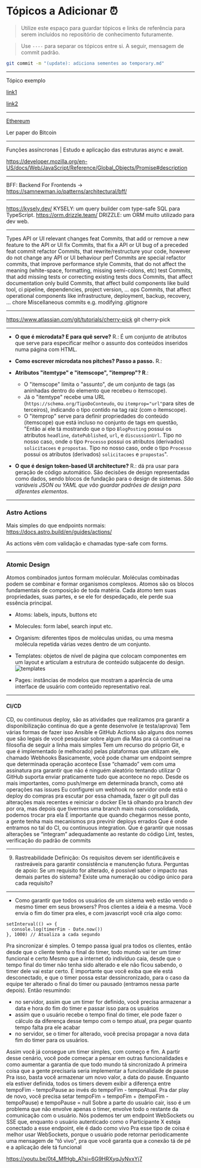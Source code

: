# Tópicos a Adicionar ⏰
 > Utilize este espaço para guardar tópicos e links de referência para serem incluídos no repositório de conhecimento futuramente.

 > Use `----` para separar os tópicos entre si. A seguir, mensagem de commit padrão. 

```bash
git commit -m "(update): adiciona sementes ao temporary.md"
```

----
Tópico exemplo

[link1](link)

[link2](link)

----
[Ethereum](https://ethereum.org/en/developers/docs/)

Ler paper do Bitcoin

----
Funções assíncronas | Estudo e aplicação das estruturas async e await.

https://developer.mozilla.org/en-US/docs/Web/JavaScript/Reference/Global_Objects/Promise#description

----
BFF: Backend For Frontends -> https://samnewman.io/patterns/architectural/bff/

----
https://kysely.dev/  KYSELY: um query builder com type-safe SQL para TypeScript.
https://orm.drizzle.team/ DRIZZLE: um ORM muito utilizado para dev web.

----
Types
API or UI relevant changes
feat Commits, that add or remove a new feature to the API or UI
fix Commits, that fix a API or UI bug of a preceded feat commit
refactor Commits, that rewrite/restructure your code, however do not change any API or UI behaviour
perf Commits are special refactor commits, that improve performance
style Commits, that do not affect the meaning (white-space, formatting, missing semi-colons, etc)
test Commits, that add missing tests or correcting existing tests
docs Commits, that affect documentation only
build Commits, that affect build components like build tool, ci pipeline, dependencies, project version, ...
ops Commits, that affect operational components like infrastructure, deployment, backup, recovery, ...
chore Miscellaneous commits e.g. modifying .gitignore

---
https://www.atlassian.com/git/tutorials/cherry-pick git cherry-pick


---
- **O que é microdata? E para quê serve?** R.: É um conjunto de atributos que serve para especificar melhor o assunto dos conteúdos inseridos numa página com HTML.

- **Como escrever microdata nos pitches? Passo a passo.** R.: 

- **Atributos "itemtype" e "itemscope", "itemprop"? R**.: 
	- O "itemscope" limita o "assunto", de um conjunto de tags (as aninhadas dentro do elemento que recebeu o itemscope). 
	- Já o "itemtype" recebe uma URL (`https://schema.org/TipoDoConteudo`, ou `itemprop="url"`para sites de terceiros), indicando o tipo contido na tag raiz (com o itemscope). 
	- O "itemprop" serve para definir propriedades do conteúdo (itemscope) que está incluso no conjunto de tags em questão, "Então aí ele tá mostrando que o tipo `BlogPosting` possui os atributos `headline`, `datePublished`, `url`, e `discussionUrl`. Tipo no nosso caso, onde o tipo `Processo` possui os atributos (derivados) `solicitacoes` e `propostas`. Tipo no nosso caso, onde o tipo `Processo` possui os atributos (derivados) `solicitacoes` e `propostas`".
 
- **O que é design token-based UI architecture?** R.: dá pra usar para geração de código automático. São decisões de design representadas como dados, sendo blocos de fundação para o design de sistemas. _São variáveis JSON  ou YAML que vão guardar padrões de design para diferentes elementos_.

-------
### Astro Actions
Mais simples do que endpoints normais: https://docs.astro.build/en/guides/actions/

As actions vêm com validação e chamadas type-safe com forms.

----
### Atomic Design
Atomos combinados juntos formam molécular. Moléculas combinadas podem se combinar e formar organismos complexos.
Atomos são os blocos fundamentais de composição de toda matéria. Cada átomo tem suas propriedades, suas partes, e se ele for despedaçado, ele perde sua essência principal.
- Atoms: labels, inputs, buttons etc
- Molecules: form label, search input etc. 
- Organism: diferentes tipos de moléculas unidas, ou uma mesma molécula repetida várias vezes dentro de um conjunto.
- Templates: objetos de nível de página que colocam componentes em um layout e articulam a estrutura de conteúdo subjacente do design.
![templates](https://atomicdesign.bradfrost.com/images/content/template.png)

- Pages: instâncias de modelos que mostram a aparência de uma interface de usuário com conteúdo representativo real.



---
#### CI/CD
CD, ou continuous deploy, são as atividades que realizamos pra garantir a disponibilização continua do que a gente desenvolve (e testa/aprova)
Tem várias formas de fazer isso
Ansible e GitHub Actions são alguns dos nomes que são legais de você pesquisar sobre algum dia
Mas pra cá continuei na filosofia de seguir a linha mais simples
Tem um recurso do próprio Git, e que é implementado (e melhorado) pelas plataformas que utilizam ele, chamado Webhooks
Basicamente, você pode chamar um endpoint sempre que determinada operação acontece
Esse “chamado” vem com uma assinatura pra garantir que não é ninguém aleatório tentando utilizar
O GitHub suporta enviar praticamente tudo que acontece no repo. Desde os mais importantes, como push/merge em determinada branch, como até operações nas issues
Eu configurei um webhook no servidor onde está o deploy do compras pra escutar por essa chamada, fazer o git pull das alterações mais recentes e reiniciar o docker
Ele tá olhando pra branch dev por ora, mas depois que tivermos uma branch main mais consolidada, podemos trocar pra ela
É importante que quando chegarmos nesse ponto, a gente tenha mais mecanismos pra previnir deploys errados
Que é onde entramos no tal do CI, ou continuous integration. Que é garantir que nossas alterações se “integram” adequadamente ao restante do código
Lint, testes, verificação do padrão de commits 

----
9. Rastreabilidade
Definição: Os requisitos devem ser identificáveis e rastreáveis para garantir consistência e manutenção futura.
Perguntas de apoio: Se um requisito for alterado, é possível saber o impacto nas demais partes do sistema? Existe uma numeração ou código único para cada requisito?

---
- Como garantir que todos os usuários de um sistema web estão vendo o mesmo timer em seus browsers?
Pros clientes a ideia é a mesma. Você envia o fim do timer pra eles, e com javascript você cria algo como:

```
setInterval(() => {
  console.log(timerFim - Date.now())
}, 1000) // Atualiza a cada segundo
```

Pra sincronizar é simples. O tempo passa igual pra todos os clientes, então desde que o cliente tenha o final do timer, todo mundo vai ter um timer funcional e certo
Mesmo que a internet do indivíduo caia, desde que o tempo final do timer não tenha sido alterado e ele não ficou sabendo, o timer dele vai estar certo.
É importante que você exiba que ele está desconectado, e que o timer possa estar dessincronizado, para o caso da equipe ter alterado o final do timer ou pausado (entramos nessa parte depois).
Então resumindo:
- no servidor, assim que um timer for definido, você precisa armazenar a data e hora do fim do timer e passar isso para os usuários
- assim que o usuário recebe o tempo final do timer, ele pode fazer o cálculo da diferença desse tempo com o tempo atual, pra pegar quanto tempo falta pra ele acabar
- no servidor, se o timer for alterado, você precisa propagar a nova data fim do timer para os usuários.

Assim você já consegue um timer simples, com começo e fim. A partir desse cenário, você pode começar a pensar em outras funcionalidades e como aumentar a garantia de que todo mundo tá sincronizado
A primeira coisa que a gente precisaria seria implementar a funcionalidade de pause
Pra isso, basta você armazenar um novo valor, a data do pause. Enquanto ela estiver definida, todos os timers devem exibir a diferença entre tempoFim - tempoPause ao invés do tempoFim - tempoAtual.
Pra dar play de novo, você precisa setar tempoFim = tempoFim + (tempoFim - tempoPause) e tempoPause = null
Sobre a parte do usuário cair, isso é um problema que não envolve apenas o timer, envolve todo o restante da comunicação com o usuário. 
Nós podemos ter um endpoint WebSockets ou SSE que, enquanto o usuário autenticado como o Participante X esteja conectado a esse endpoint, ele é dado como vivo
Pra esse tipo de coisa é melhor usar WebSockets, porque o usuário pode retornar periodicamente uma mensagem de "tô vivo", pra que você garanta que a conexão tá de pé e a aplicação dele tá funcional




https://youtu.be/0t4_MfHgb_A?si=6G9HRXyqJyNvxYj7 